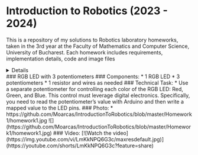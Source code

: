 # Introduction to Robotics (2023 - 2024)

This is a repository of my solutions to Robotics laboratory homeworks, taken in the 3rd year at the Faculty of Mathematics and Computer Science, University of Bucharest. Each homework includes requirements, implementation details, code and image files

<details>
  Homework 1 - RGB LED
</details>
<summary>  
  ### RGB LED with 3 potentiometers
  ### Components:
  * 1 RGB LED
  * 3 potentiometers
  * 1 resistor and wires as needed
  ### Technical Task:
  * Use a separate potentiometer for controlling each color of the RGB LED: Red, Green, and Blue. This control must leverage digital electronics. Specifically, you need to read the potentiometer’s value     with Arduino and then write a mapped value to the LED pins.
  ### Photo:
  * https://github.com/Moarcas/IntroductionToRobotics/blob/master/Homework1/homework1.jpg
  ![](https://github.com/Moarcas/IntroductionToRobotics/blob/master/Homework1/homework1.jpg)
  ### Video:
  [![Watch the video](https://img.youtube.com/vi/LmKkNPQ6G3c/maxresdefault.jpg)](https://youtube.com/shorts/LmKkNPQ6G3c?feature=share)  
</summary>  
